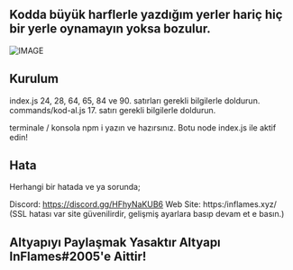 ## Kodda büyük harflerle yazdığım yerler hariç hiç bir yerle oynamayın yoksa bozulur.

![IMAGE](https://inflames.please-fuck.me/5qbaL08dG.gif)

## Kurulum

index.js 24, 28, 64, 65, 84 ve 90. satırları gerekli bilgilerle doldurun.
commands/kod-al.js 17. satırı gerekli bilgilerle doldurun.

terminale / konsola npm i yazın ve hazırsınız. 
Botu node index.js ile aktif edin!

## Hata
Herhangi bir hatada ve ya sorunda;

Discord: https://discord.gg/HFhyNaKUB6
Web Site: https:/inflames.xyz/ (SSL hatası var site güvenilirdir, gelişmiş ayarlara basıp devam et e basın.)

## Altyapıyı Paylaşmak Yasaktır Altyapı InFlames#2005'e Aittir!
